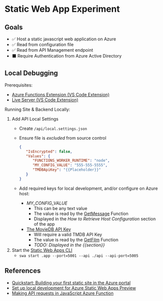 # Static Web App Experiment

## Goals

- ✅ Host a static javascript web application on Azure
- ✅ Read from configuration file
- ✅ Read from API Management endpoint
- ⬛ Require Authentication from Azure Active Directory


## Local Debugging

Prerequisites:
- [Azure Functions Extension (VS Code Extension)](https://marketplace.visualstudio.com/items?itemName=ms-azuretools.vscode-azurefunctions)
- [Live Server (VS Code Extension)](https://marketplace.visualstudio.com/items?itemName=ritwickdey.LiveServer)

Running Site & Backend Locally:

1. Add API Local Settings
   - Create `/api/local.settings.json`
   - Ensure file is _excluded_ from source control

      ``` json
      {
         "IsEncrypted": false,
         "Values": {
            "FUNCTIONS_WORKER_RUNTIME": "node",
            "MY_CONFIG_VALUE": "555-555-5555",
            "TMDBApiKey": "{{Placeholder}}"
         }
      }
      ```
   - Add required keys for local development, and/or configure on Azure host:
     - _MY_CONFIG_VALUE_
       - This can be any text value
       - The value is read by the [GetMessage](./api/GetMessage/index.js) Function
       - Displayed in the _How to Retrieve Host Configuration_ section of the app
     - [The MovieDB API Key](https://developers.themoviedb.org/3/getting-started/introduction)
       - Will require a valid TMDB API Key
       - The value is read by the [GetFilm](./api/GetFilm/index.js) Function
       - _TODO: Displayed in the {{section}}_
2. Start the [Static Web Apps CLI](https://github.com/Azure/static-web-apps-cli)
   - `swa start .app --port=5001 --api ./api --api-port=5005`


## References

- [Quickstart: Building your first static site in the Azure portal](https://docs.microsoft.com/en-us/azure/static-web-apps/get-started-portal?tabs=vanilla-javascript)
- [Set up local development for Azure Static Web Apps Preview](https://docs.microsoft.com/en-us/azure/static-web-apps/local-development)
- [Making API requests in JavaScript Azure Function](https://dzhavat.github.io/2019/07/09/making-http-requests-inside-azure-functions.html)